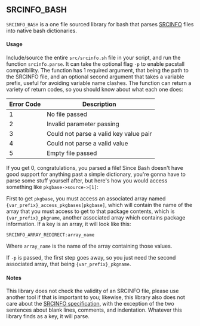 ## SRCINFO_BASH

`SRCINFO_BASH` is a one file sourced library for bash that parses [SRCINFO](https://wiki.archlinux.org/title/.SRCINFO) files into native bash dictionaries.

#### Usage
Include/source the entire `src/srcinfo.sh` file in your script, and run the function `srcinfo.parse`. It can take the optional flag `-p` to enable pacstall compatibility. The function has 1 required argument, that being the path to the SRCINFO file, and an optional second argument that takes a variable prefix, useful for avoiding variable name clashes. The function can return a variety of return codes, so you should know about what each one does:

| Error Code | Description                            |
|------------|----------------------------------------|
| 1          | No file passed                         |
| 2          | Invalid parameter passing              |
| 3          | Could not parse a valid key value pair |
| 4          | Could not parse a valid value          |
| 5          | Empty file passed                      |

If you get 0, congratulations, you parsed a file! Since Bash doesn't have good support for anything past a simple dictionary, you're gonna have to parse some stuff yourself after, but here's how you would access something like `pkgbase->source->[1]`:

First to get `pkgbase`, you must access an associated array named `{var_prefix}_access_pkgbases[pkgbase]`, which will contain the name of the array that you must access to get to that package contents, which is `{var_prefix}_pkgname`, another associated array which contains package information. If a key is an array, it will look like this:
```
SRCINFO_ARRAY_REDIRECT:array_name
```

Where `array_name` is the name of the array containing those values.

If `-p` is passed, the first step goes away, so you just need the second associated array, that being `{var_prefix}_pkgname`.

#### Notes
This library does not check the validity of an SRCINFO file, please use another tool if that is important to you; likewise, this library also does not care about the [SRCINFO specification](https://wiki.archlinux.org/title/.SRCINFO#Specification), with the exception of the two sentences about blank lines, comments, and indentation. Whatever this library finds as a key, it will parse.
